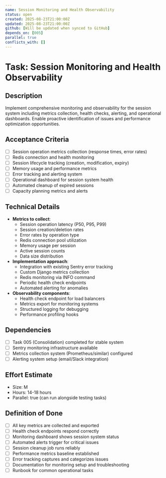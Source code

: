```yaml
---
name: Session Monitoring and Health Observability
status: open
created: 2025-08-23T21:00:00Z
updated: 2025-08-23T21:00:00Z
github: [Will be updated when synced to GitHub]
depends_on: [005]
parallel: true
conflicts_with: []
---
```


# Task: Session Monitoring and Health Observability

## Description
Implement comprehensive monitoring and observability for the session system including metrics collection, health checks, alerting, and operational dashboards. Enable proactive identification of issues and performance optimization opportunities.

## Acceptance Criteria
- [ ] Session operation metrics collection (response times, error rates)
- [ ] Redis connection and health monitoring
- [ ] Session lifecycle tracking (creation, modification, expiry)
- [ ] Memory usage and performance metrics
- [ ] Error tracking and alerting system
- [ ] Operational dashboard for session system health
- [ ] Automated cleanup of expired sessions
- [ ] Capacity planning metrics and alerts

## Technical Details
- **Metrics to collect**:
  - Session operation latency (P50, P95, P99)
  - Session creation/deletion rates
  - Error rates by operation type
  - Redis connection pool utilization
  - Memory usage per session
  - Active session counts
  - Data size distribution
- **Implementation approach**:
  - Integration with existing Sentry error tracking
  - Custom Django metrics collection
  - Redis monitoring via INFO command
  - Periodic health check endpoints
  - Automated alerting for anomalies
- **Observability components**:
  - Health check endpoint for load balancers
  - Metrics export for monitoring systems
  - Structured logging for debugging
  - Performance profiling hooks

## Dependencies
- [ ] Task 005 (Consolidation) completed for stable system
- [ ] Sentry monitoring infrastructure available
- [ ] Metrics collection system (Prometheus/similar) configured
- [ ] Alerting system setup (email/Slack integration)

## Effort Estimate
- Size: M
- Hours: 14-18 hours
- Parallel: true (can run alongside testing tasks)

## Definition of Done
- [ ] All key metrics are collected and exported
- [ ] Health check endpoints respond correctly
- [ ] Monitoring dashboard shows session system status
- [ ] Automated alerts trigger for critical issues
- [ ] Session cleanup job runs reliably
- [ ] Performance metrics baseline established
- [ ] Error tracking captures and categorizes issues
- [ ] Documentation for monitoring setup and troubleshooting
- [ ] Runbook for common operational tasks